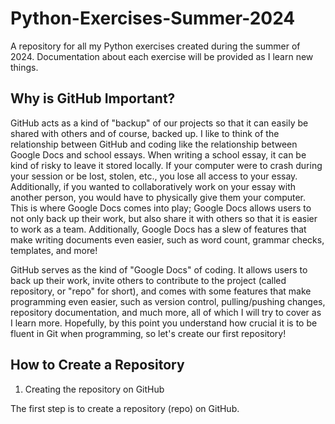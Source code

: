 # Python-Exercises-Summer-2024
A repository for all my Python exercises created during the summer of 2024. Documentation about each exercise will be provided as I learn new things.

## Why is GitHub Important?

GitHub acts as a kind of "backup" of our projects so that it can easily be shared with others and of course, backed up. I like to think of the relationship between GitHub and coding like the relationship between Google Docs and school essays. When writing a school essay, it can be kind of risky to leave it stored locally. If your computer were to crash during your session or be lost, stolen, etc., you lose all access to your essay. Additionally, if you wanted to collaboratively work on your essay with another person, you would have to physically give them your computer. This is where Google Docs comes into play; Google Docs allows users to not only back up their work, but also share it with others so that it is easier to work as a team. Additionally, Google Docs has a slew of features that make writing documents even easier, such as word count, grammar checks, templates, and more!

GitHub serves as the kind of "Google Docs" of coding. It allows users to back up their work, invite others to contribute to the project (called repository, or "repo" for short), and comes with some features that make programming even easier, such as version control, pulling/pushing changes, repository documentation, and much more, all of which I will try to cover as I learn more. Hopefully, by this point you understand how crucial it is to be fluent in Git when programming, so let's create our first repository!

## How to Create a Repository

1. Creating the repository on GitHub

The first step is to create a repository (repo) on GitHub.